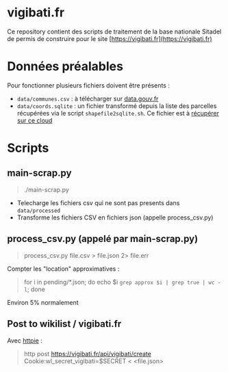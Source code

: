 # vigibati.fr

Ce repository contient des scripts de traitement de la base nationale Sitadel de permis de construire pour le site [https://vigibati.fr](https://vigibati.fr)


# Données préalables

Pour fonctionner plusieurs fichiers doivent être présents :
* `data/communes.csv` : à télécharger sur [data.gouv.fr](https://www.data.gouv.fr/fr/datasets/base-officielle-des-codes-postaux/)
* `data/coords.sqlite` : un fichier transformé depuis la liste des parcelles récupérées via le script `shapefile2sqlite.sh`. Ce fichier est à [récupérer sur ce cloud](https://cloud.raphael-jolivet.name/nextcloud/index.php/s/d1MkPM1vexZdFZT)

# Scripts

## main-scrap.py

> ./main-scrap.py

* Telecharge les fichiers csv qui ne sont pas presents dans `data/processed`
* Transforme les fichiers CSV en fichiers json (appelle process_csv.py)

## process_csv.py (appelé par main-scrap.py)

> process_csv.py file.csv > file.json 2> file.err

Compter les "location" approximatives :

> for i in pending/*.json; do echo $i `grep approx $i | grep true | wc -l`; done

Environ 5% normalement

## Post to wikilist / vigibati.fr

Avec [httpie](https://httpie.org/) :

> http post https://vigibati.fr/api/vigibati/create Cookie:wl_secret_vigibati=$SECRET < <file.json>
